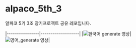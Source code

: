 # alpaco_5th_3
알파코 5기 3조 장기프로젝트 공유 레포입니다. 

|----------------|-------------------|
|![한국어 generate 영상](https://user-images.githubusercontent.com/101646531/235811260-f4def410-14ec-406f-a0c4-c68fb31c0fed.gif)|![영어_generate 영상 ](https://user-images.githubusercontent.com/101646531/235811264-d298537e-8a68-42a9-b8f0-f5395f2bfb7a.gif)|



